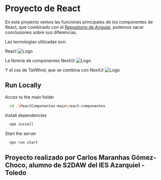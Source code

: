 
# Proyecto de React

En este proyecto vemos las funciones principales de los componentes de React, que combinado con el [Repositorio de Angular](https://github.com/Carlistos10/AngularComponentes), podemos sacar conclusiones sobre sus diferencias.

Las tecnologías utilizadas son:

React
![Logo](https://media.dev.to/cdn-cgi/image/width=1080,height=1080,fit=cover,gravity=auto,format=auto/https%3A%2F%2Fdev-to-uploads.s3.amazonaws.com%2Fuploads%2Farticles%2F096baapsqqt9fks0us99.png)

La librería de componentes NextUI
![Logo](https://nextui.org/nextui-banner.png)

Y el css de TailWind, que se combina con NextUI
![Logo](https://vabadus.es/images/cache/imagen_nodo/images/articulos/64b524021adc5990918944.png)

## Run Locally

Acces to the main folder

```bash
  cd .\ReactComponentes-main\react-componentes
```

Install dependencies

```bash
  npm install
```

Start the server

```bash
  npn run start
```
## Proyecto realizado por Carlos Maranhas Gómez-Choco, alumno de S2DAW del IES Azarquiel - Toledo
